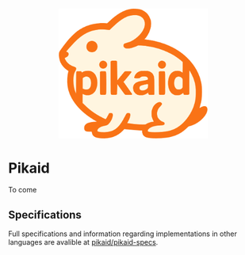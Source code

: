 <p align="center">
  <img src="logo.png" alt="pikaid" width="300" />
</p>

# Pikaid
To come

## Specifications
Full specifications and information regarding implementations in other languages are avalible at [pikaid/pikaid-specs](https://github.com/pikaid/pikaid-specs).
